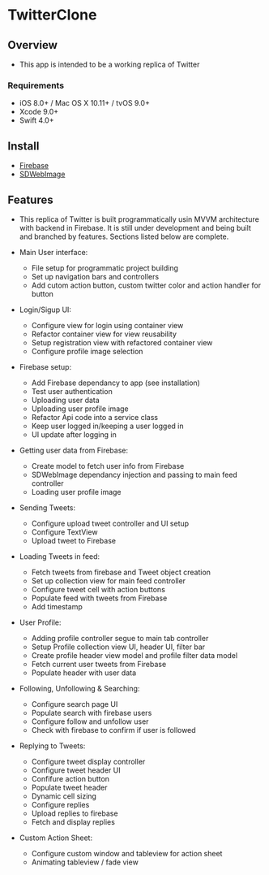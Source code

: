 # TwitterClone


## Overview

* This app is intended to be a working replica of Twitter


### Requirements

* iOS 8.0+ / Mac OS X 10.11+ / tvOS 9.0+
* Xcode 9.0+
* Swift 4.0+


## Install

* [Firebase](https://firebase.google.com/docs) 
* [SDWebImage](https://github.com/SDWebImage/SDWebImage)
 
## Features

* This replica of Twitter is built programmatically usin MVVM architecture with backend in Firebase. It is still under development and being built and branched by features. Sections listed below are complete.

* Main User interface: 
  * File setup for programmatic project building 
  * Set up navigation bars and controllers
  * Add cutom action button, custom twitter color and action handler for button 

* Login/Sigup UI:
  * Configure view for login using container view
  * Refactor container view for view reusability
  * Setup registration view with refactored container view
  * Configure profile image selection 

* Firebase setup:
  * Add Firebase dependancy to app (see installation)
  * Test user authentication
  * Uploading user data
  * Uploading user profile image 
  * Refactor Api code into a service class
  * Keep user logged in/keeping a user logged in
  * UI update after logging in

* Getting user data from Firebase:
  * Create model to fetch user info from Firebase
  * SDWebImage dependancy injection and passing to main feed controller
  * Loading user profile image 

* Sending Tweets:
  * Configure upload tweet controller and UI setup
  * Configure TextView 
  * Upload tweet to Firebase

* Loading Tweets in feed:
  * Fetch tweets from firebase and Tweet object creation
  * Set up collection view for main feed controller
  * Configure tweet cell with action buttons
  * Populate feed with tweets from Firebase
  * Add timestamp


* User Profile:
  * Adding profile controller segue to main tab controller 
  * Setup Profile collection view UI, header UI, filter bar
  * Create profile header view model and profile filter data model 
  * Fetch current user tweets from Firebase
  * Populate header with user data

* Following, Unfollowing & Searching:
  * Configure search page UI
  * Populate search with firebase users
  * Configure follow and unfollow user
  * Check with firebase to confirm if user is followed


* Replying to Tweets:
  * Configure tweet display controller
  * Configure tweet header UI
  * Confifure action button
  * Populate tweet header
  * Dynamic cell sizing
  * Configure replies
  * Upload replies to firebase 
  * Fetch and display replies


* Custom Action Sheet:
  * Configure custom window and tableview for action sheet 
  * Animating tableview / fade view


